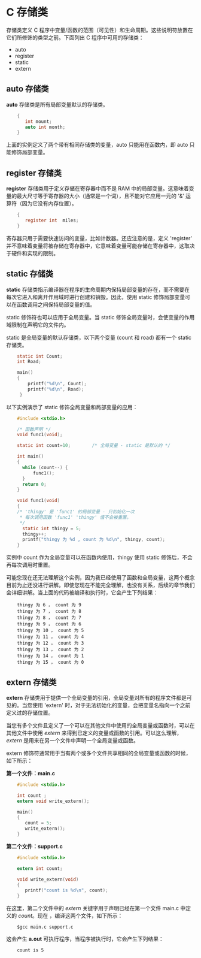 # C 存储类

存储类定义 C 程序中变量/函数的范围（可见性）和生命周期。这些说明符放置在它们所修饰的类型之前。下面列出 C 程序中可用的存储类：

* auto
* register
* static
* extern

## auto 存储类
**auto** 存储类是所有局部变量默认的存储类。
```c
    {
       int mount;
       auto int month;
    }
```
上面的实例定义了两个带有相同存储类的变量，auto 只能用在函数内，即 auto 只能修饰局部变量。

## register 存储类
**register** 存储类用于定义存储在寄存器中而不是 RAM 中的局部变量。这意味着变量的最大尺寸等于寄存器的大小（通常是一个词），且不能对它应用一元的 '&' 运算符（因为它没有内存位置）。
```c
    {
       register int  miles;
    }
```
寄存器只用于需要快速访问的变量，比如计数器。还应注意的是，定义 'register' 并不意味着变量将被存储在寄存器中，它意味着变量可能存储在寄存器中，这取决于硬件和实现的限制。

## static 存储类
**static** 存储类指示编译器在程序的生命周期内保持局部变量的存在，而不需要在每次它进入和离开作用域时进行创建和销毁。因此，使用 static 修饰局部变量可以在函数调用之间保持局部变量的值。

static 修饰符也可以应用于全局变量。当 static 修饰全局变量时，会使变量的作用域限制在声明它的文件内。

static 是全局变量的默认存储类，以下两个变量 (count 和 road) 都有一个 static 存储类。

```c
    static int Count;
    int Road;

    main()
    {
        printf("%d\n", Count);
        printf("%d\n", Road);
     }
```
以下实例演示了 static 修饰全局变量和局部变量的应用：
```c
    #include <stdio.h>

    /* 函数声明 */
    void func1(void);

    static int count=10;        /* 全局变量 - static 是默认的 */

    int main()
    {
      while (count--) {
          func1();
      }
      return 0;
    }

    void func1(void)
    {
    /* 'thingy' 是 'func1' 的局部变量 - 只初始化一次
     * 每次调用函数 'func1' 'thingy' 值不会被重置。
     */                
      static int thingy = 5;
      thingy++;
      printf("thingy 为 %d , count 为 %d\n", thingy, count);
    }
```
实例中 count 作为全局变量可以在函数内使用，thingy 使用 static 修饰后，不会再每次调用时重置。

可能您现在还无法理解这个实例，因为我已经使用了函数和全局变量，这两个概念目前为止还没进行讲解。即使您现在不能完全理解，也没有关系，后续的章节我们会详细讲解。当上面的代码被编译和执行时，它会产生下列结果：
```
    thingy 为 6 ， count 为 9
    thingy 为 7 ， count 为 8
    thingy 为 8 ， count 为 7
    thingy 为 9 ， count 为 6
    thingy 为 10 ， count 为 5
    thingy 为 11 ， count 为 4
    thingy 为 12 ， count 为 3
    thingy 为 13 ， count 为 2
    thingy 为 14 ， count 为 1
    thingy 为 15 ， count 为 0
```
## extern 存储类
**extern** 存储类用于提供一个全局变量的引用，全局变量对所有的程序文件都是可见的。当您使用 'extern' 时，对于无法初始化的变量，会把变量名指向一个之前定义过的存储位置。

当您有多个文件且定义了一个可以在其他文件中使用的全局变量或函数时，可以在其他文件中使用 _extern_ 来得到已定义的变量或函数的引用。可以这么理解，_extern_ 是用来在另一个文件中声明一个全局变量或函数。

extern 修饰符通常用于当有两个或多个文件共享相同的全局变量或函数的时候，如下所示：

**第一个文件：main.c**
```c
    #include <stdio.h>

    int count ;
    extern void write_extern();

    main()
    {
       count = 5;
       write_extern();
    }
```
**第二个文件：support.c**
```c
    #include <stdio.h>

    extern int count;

    void write_extern(void)
    {
       printf("count is %d\n", count);
    }
```
在这里，第二个文件中的 _extern_ 关键字用于声明已经在第一个文件 main.c 中定义的 _count_。现在 ，编译这两个文件，如下所示：
```
    $gcc main.c support.c
```
这会产生 **a.out** 可执行程序，当程序被执行时，它会产生下列结果：
```
    count is 5
```

